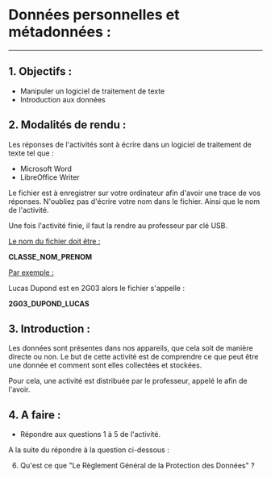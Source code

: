 # Données personnelles et métadonnées :

------

## 1. Objectifs :

- Manipuler un logiciel de traitement de texte
- Introduction aux données

## 2. Modalités de rendu :

Les réponses de l'activités sont à écrire dans un logiciel de traitement de texte tel que :

- Microsoft Word
- LibreOffice Writer

Le fichier est à enregistrer sur votre ordinateur afin d'avoir une trace de vos réponses. 
N'oubliez pas d'écrire votre nom dans le fichier. 
Ainsi que le nom de l'activité.

Une fois l'activité finie, il faut la rendre au professeur par clé USB. 

<u>Le nom du fichier doit être :</u>

**CLASSE_NOM_PRENOM**

<u>Par exemple :</u>

Lucas Dupond est en 2G03 alors le fichier s'appelle : 

**2G03_DUPOND_LUCAS**

## 3. Introduction : 

Les données sont présentes dans nos appareils, que cela soit de manière directe ou non. Le but de cette activité est de comprendre ce que peut être une donnée et comment sont elles collectées et stockées.

Pour cela, une activité est distribuée par le professeur, appelé le afin de l'avoir. 

## 4. A faire :

- Répondre aux questions 1 à 5 de l'activité. 

A la suite du répondre à la question ci-dessous :

6. Qu'est ce que "Le Règlement Général de la Protection des
   Données" ?